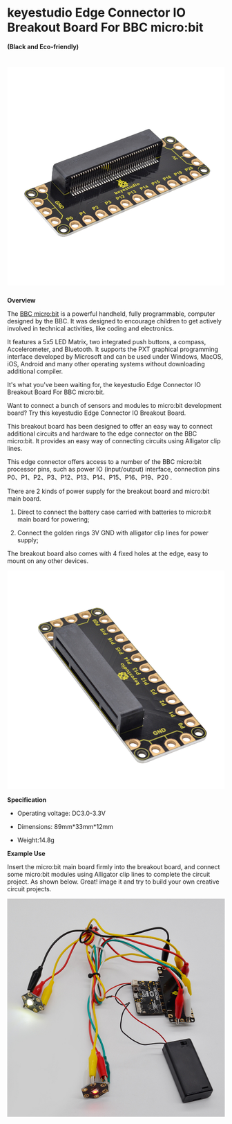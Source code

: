 # **keyestudio Edge Connector IO Breakout Board For BBC micro:bit**

**(Black and Eco-friendly)**

# ![](KS0434/media/39f18c8f863abbd91f81162d336433e0.jpeg)

**Overview**

The [BBC micro:bit](http://microbit.org/guide/features/) is a powerful handheld,
fully programmable, computer designed by the BBC. It was designed to encourage
children to get actively involved in technical activities, like coding and
electronics.

It features a 5x5 LED Matrix, two integrated push buttons, a compass,
Accelerometer, and Bluetooth. It supports the PXT graphical programming
interface developed by Microsoft and can be used under Windows, MacOS, iOS,
Android and many other operating systems without downloading additional
compiler.

It's what you've been waiting for, the keyestudio Edge Connector IO Breakout
Board For BBC micro:bit.

Want to connect a bunch of sensors and modules to micro:bit development board?
Try this keyestudio Edge Connector IO Breakout Board.

This breakout board has been designed to offer an easy way to connect additional
circuits and hardware to the edge connector on the BBC micro:bit. It provides an
easy way of connecting circuits using Alligator clip lines.

This edge connector offers access to a number of the BBC micro:bit processor
pins, such as power IO (input/output) interface, connection pins
P0、P1、P2、P3、P12、P13、P14、P15、P16、P19、P20 .

There are 2 kinds of power supply for the breakout board and micro:bit main
board.

1.  Direct to connect the battery case carried with batteries to micro:bit main
    board for powering;

2.  Connect the golden rings 3V GND with alligator clip lines for power supply;

The breakout board also comes with 4 fixed holes at the edge, easy to mount on
any other devices.

![](KS0434/media/9c7d340c158c65aba57271f6d23d2c63.jpeg)

**Specification**

-   Operating voltage: DC3.0-3.3V

-   Dimensions: 89mm\*33mm\*12mm

-   Weight:14.8g

**Example Use**

Insert the micro:bit main board firmly into the breakout board, and connect some
micro:bit modules using Alligator clip lines to complete the circuit project. As
shown below. Great! image it and try to build your own creative circuit
projects.

**![](KS0434/media/1b13790b5a1f4fd1c895a96cc576b41a.jpeg)**
